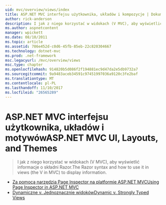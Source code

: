 ```yaml
---
uid: mvc/overview/views/index
title: ASP.NET MVC interfejsu użytkownika, układów i kompozycje | Dokumentacja firmy Microsoft
author: rick-anderson
description: I jak z niego korzystać w widokach (V MVC), aby wyświetlić informacje o składni Razor.
ms.author: aspnetcontent
manager: wpickett
ms.date: 08/10/2011
ms.topic: article
ms.assetid: 786e452d-c0d6-45fb-85eb-22c820304667
ms.technology: dotnet-mvc
ms.prod: .net-framework
msc.legacyurl: /mvc/overview/views
msc.type: chapter
ms.openlocfilehash: 914820b5d086f2f194881ec9d47da2e5db9732a7
ms.sourcegitcommit: 9a9483aceb34591c97451997036a9120c3fe2baf
ms.translationtype: MT
ms.contentlocale: pl-PL
ms.lasthandoff: 11/10/2017
ms.locfileid: "26565289"
---
```

<a name="aspnet-mvc-ui-layouts-and-themes"></a><span data-ttu-id="da9ea-103">ASP.NET MVC interfejsu użytkownika, układów i motywów</span><span class="sxs-lookup"><span data-stu-id="da9ea-103">ASP.NET MVC UI, Layouts, and Themes</span></span>
====================
> <span data-ttu-id="da9ea-104">I jak z niego korzystać w widokach (V MVC), aby wyświetlić informacje o składni Razor.</span><span class="sxs-lookup"><span data-stu-id="da9ea-104">The Razor syntax and how to use it in views (the V in MVC) to display information.</span></span>


- [<span data-ttu-id="da9ea-105">Za pomocą narzędzia Page Inspector na platformie ASP.NET MVC</span><span class="sxs-lookup"><span data-stu-id="da9ea-105">Using Page Inspector in ASP.NET MVC</span></span>](using-page-inspector-in-aspnet-mvc.md)
- [<span data-ttu-id="da9ea-106">Dynamiczne v. Jednoznacznie widoków</span><span class="sxs-lookup"><span data-stu-id="da9ea-106">Dynamic v. Strongly Typed Views</span></span>](dynamic-v-strongly-typed-views.md)
